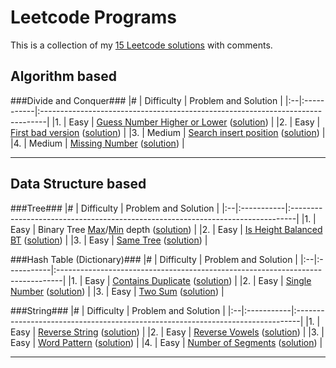 Leetcode Programs
===================
This is a collection of my [15 Leetcode solutions](./) with comments.

Algorithm based
--------------------------------------------
###Divide and Conquer###
|#  | Difficulty | Problem and Solution                                                           |
|:--|:-----------|:-------------------------------------------------------------------------------|
|1. | Easy       | [Guess Number Higher or Lower](https://leetcode.com/problems/guess-number-higher-or-lower/) ([solution](./algo_dc_elem_guess_num_higher_or_lower.py))        |
|2. | Easy       | [First bad version](https://leetcode.com/problems/first-bad-version/) ([solution](./algo_dc_first_bad_version.py))  |
|3. | Medium     | [Search insert position](https://leetcode.com/problems/search-insert-position/) ([solution](./algo_dc_search_insert_position.py))                |
|4. | Medium     |  [Missing Number](https://leetcode.com/problems/missing-number/) ([solution](./algo_dc_missing_number.py))          |

----------------------------------------------------------------------------------------
Data Structure based
--------------------------------------------
###Tree###
|#  | Difficulty | Problem and Solution                                                           |
|:--|:-----------|:-------------------------------------------------------------------------------|
|1. | Easy       | Binary Tree [Max](https://leetcode.com/problems/maximum-depth-of-binary-tree/)/[Min](https://leetcode.com/problems/minimum-depth-of-binary-tree/) depth ([solution](./ds_tree_max_min_depth.py))        |
|2. | Easy       | [Is Height Balanced BT](https://leetcode.com/problems/balanced-binary-tree/) ([solution](./ds_tree_height_balanced.py))     |
|3. | Easy       | [Same Tree](https://leetcode.com/problems/same-tree/) ([solution](./ds_tree_same_tree.py))       | 

###Hash Table (Dictionary)###
|#  | Difficulty | Problem and Solution                                                           |
|:--|:-----------|:-------------------------------------------------------------------------------|
|1. | Easy       | [Contains Duplicate](https://leetcode.com/problems/contains-duplicate/) ([solution](./ds_hash_contains_duplicate.py)) |
|2. | Easy       | [Single Number](https://leetcode.com/problems/single-number/) ([solution](./ds_hash_single_number.py))                |
|3. | Easy       | [Two Sum](https://leetcode.com/problems/two-sum/) ([solution](./ds_hash_two_sum.py))                                  |

###String###
|#  | Difficulty | Problem and Solution                                                           |
|:--|:-----------|:-------------------------------------------------------------------------------|
|1. | Easy       | [Reverse String](https://leetcode.com/problems/reverse-string/) ([solution](./ds_string_reverse_string.py))    |
|2. | Easy       | [Reverse Vowels](https://leetcode.com/problems/reverse-vowels-of-a-string/) ([solution](./ds_string_reverse_vowels.py))    |
|3. | Easy       | [Word Pattern](https://leetcode.com/problems/word-pattern/) ([solution](./ds_string_word_pattern.py))          |
|4. | Easy       | [Number of Segments](https://leetcode.com/problems/number-of-segments-in-a-string/) ([solution](./ds_string_num_segments.py))      |

----------------------------------------------------------------------------------------
